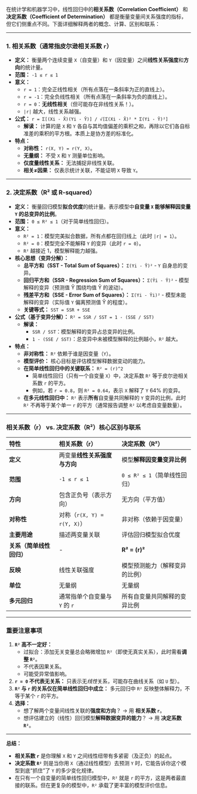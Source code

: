 在统计学和机器学习中，线性回归中的**相关系数（Correlation Coefficient）** 和**决定系数（Coefficient of Determination）** 都是衡量变量间关系强度的指标，但它们侧重点不同。下面详细解释两者的概念、计算、区别和联系：

---

### **1. 相关系数（通常指皮尔逊相关系数 `r`）**
* **定义：** 衡量两个连续变量 `X`（自变量）和 `Y`（因变量）之间**线性关系强度**和**方向**的统计量。
* **范围：** `-1 ≤ r ≤ 1`
* **意义：**
  * `r = 1`：完全正线性相关（所有点落在一条斜率为正的直线上）。
  * `r = -1`：完全负线性相关（所有点落在一条斜率为负的直线上）。
  * `r = 0`：**无线性相关**（但可能存在非线性关系！）。
  * `|r|` 越大，线性关系越强。
* **公式：**
  `r = Σ[(Xi - X̄)(Yi - Ȳ)] / √[Σ(Xi - X̄)² * Σ(Yi - Ȳ)²]`
  * **解读：** 计算的是 `X` 和 `Y` 各自与其均值偏差的乘积之和，再除以它们各自标准差的乘积的平方根。本质上是协方差的标准化。
* **特点：**
  * **对称性：** `r(X, Y) = r(Y, X)`。
  * **无量纲：** 不受 `X` 和 `Y` 测量单位影响。
  * **仅度量线性关系：** 无法捕捉非线性关联。
  * **相关≠因果：** 仅表示统计关联，不能证明 `X` 导致 `Y`。

---

### **2. 决定系数（R² 或 R-squared）**
* **定义：** 衡量回归模型**拟合优度**的统计量。表示模型中**自变量 `X` 能够解释因变量 `Y` 的总变异的比例**。
* **范围：** `0 ≤ R² ≤ 1`（对于简单线性回归）。
* **意义：**
  * `R² = 1`：模型完美拟合数据，所有点都在回归线上（此时 `|r| = 1`）。
  * `R² = 0`：模型完全不能解释 `Y` 的变异（此时 `r = 0`）。
  * `R²` 越接近 1，模型解释能力越强。
* **核心思想（变异分解）：**
  * **总平方和（SST - Total Sum of Squares）：** `Σ(Yi - Ȳ)²` - `Y` 自身总的变异。
  * **回归平方和（SSR - Regression Sum of Squares）：** `Σ(Ŷi - Ȳ)²` - 模型解释的变异（预测值 Ŷ 围绕均值 Ȳ 的波动）。
  * **残差平方和（SSE - Error Sum of Squares）：** `Σ(Yi - Ŷi)²` - 模型未能解释的变异（实际值 `Y` 偏离预测值 Ŷ 的程度）。
  * **关键等式：** `SST = SSR + SSE`
* **公式（基于变异分解）：**
  `R² = SSR / SST = 1 - (SSE / SST)`
  * **解读：**
    * `SSR / SST`：模型解释的变异占总变异的比例。
    * `1 - (SSE / SST)`：总变异中未被模型解释的比例越小，`R²` 越大。
* **特点：**
  * **非对称性：** `R²` 依赖于谁是因变量（`Y`）。
  * **模型评价：** 核心目标是评估模型解释数据变动的能力。
  * **在简单线性回归中的关键联系：** `R² = (r)^2`
    * 简单线性回归（只有一个自变量 `X`）中，决定系数 `R²` 等于皮尔逊相关系数 `r` 的平方。
    * 例如，若 `r = 0.8`，则 `R² = 0.64`，表示 `X` 解释了 `Y` 64% 的变异。
  * **在多元线性回归中：** `R²` 表示**所有**自变量共同解释的 `Y` 变异的比例，此时 `R²` 不再等于某个单一 `r` 的平方（通常报告调整 `R²` 以考虑自变量数量）。

---

### **相关系数（r） vs. 决定系数（R²）核心区别与联系**

| 特性         | 相关系数（r）                | 决定系数（R²）                     |
| :----------- | :--------------------------- | :---------------------------------- |
| **定义**     | 两变量**线性关系强度与方向** | 模型**解释因变量变异比例**          |
| **范围**     | `-1 ≤ r ≤ 1`                 | `0 ≤ R² ≤ 1`（简单线性回归）        |
| **方向**     | 包含正负号（表示方向）       | 无方向（平方值）                    |
| **对称性**   | 对称（`r(X, Y) = r(Y, X)`）  | 非对称（依赖于因变量）              |
| **主要用途** | 描述两变量关联               | 评估回归模型拟合优度                |
| **关系（简单线性回归）** | - | **R² = (r)²** |
| **反映**     | 线性关联强度                 | 模型预测能力（解释变异的比例）      |
| **单位**     | 无量纲                       | 无量纲                              |
| **多元回归** | 通常指单个自变量与 `Y` 的 `r` | 所有自变量共同解释的变异比例        |

---

### **重要注意事项**

1. **`R²` 高不一定好：**
   * 过拟合：添加无关变量总会略微增加 `R²`（即使无真实关系），此时需看**调整 `R²`**。
   * 不代表因果关系。
   * 可能受异常值影响。
2. **`r = 0` 不代表无关系：** 只表示无*线性*关系，可能存在曲线关系（如 `U` 型）。
3. **`R²` 与 `r` 的关系仅在简单线性回归中成立：** 多元回归中 `R²` 反映整体解释力，不等于某个 `r` 的平方。
4. **选择：**
   * 想了解两个变量间线性关联的**强度和方向**？ → 用 **相关系数 `r`**。
   * 想评估建立的（线性）回归模型**解释数据变异的能力**？ → 用 **决定系数 `R²`**。

---

**总结：**

* **相关系数 `r`** 是你理解 `X` 和 `Y` 之间线性纽带有多紧密（及正负）的起点。
* **决定系数 `R²`** 则是当你用 `X`（通过线性模型）去预测 `Y` 时，它能告诉你这个模型到底“抓住”了 `Y` 的多少变化规律。
* 在只有一个自变量的简单线性回归模型中，`R²` 就是 `r` 的平方，这是两者最直接的联系。但在更复杂的模型中，`R²` 承载了更丰富的模型评价信息。